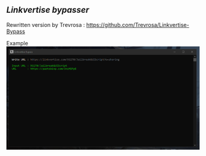 ## _Linkvertise bypasser_
Rewritten version by Trevrosa : https://github.com/Trevrosa/Linkvertise-Bypass

Example
![alt text](https://github.com/Lufzys/Linkvertise-Bypass/blob/main/example.PNG?raw=true)
